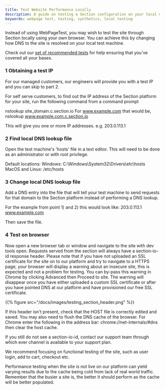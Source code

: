 ```yaml
---
title: Test Website Performance Locally
description: A guide on testing a Section configuration on your local machine before go-live.
keywords: webpage test, testing, synthetics, local testing
---
```


Instead of using WebPageTest, you may wish to test the site through Section locally using your own browser. You can achieve this by changing how DNS to the site is resolved on your local test machine.

Check out our [set of recommended tests](/docs/how-to/testing-effectively/) for help ensuring that you've covered all your bases.

### **1 Obtaining a test IP**
For our managed customers, our engineers will provide you with a test IP and you can skip to part 2.

For self serve customers, to find out the IP address of the Section platform for your site, run the following command from a command prompt

nslookup site_domain.c.section.io
For www.example.com that would be, nslookup www.example.com.c.section.io

This will give you one or more IP addresses. e.g. 203.0.113.1

### **2 Find local DNS lookup file**
Open the test machine's 'hosts' file in a text editor. This will need to be done as an administrator or with root privilege.

Default locations:
Windows:  C:\Windows\System32\Drivers\etc\hosts
MacOS and Linux:  /etc/hosts


### **3 Change local DNS lookup file**
Add a DNS entry into the file that will tell your test machine to send requests for that domain to the Section platform instead of performing a DNS lookup.

For the example from point 1) and 2) this would look like:
203.0.113.1 www.example.com

Then save the file.

### **4 Test on browser**
Now open a new browser tab or window and navigate to the site with dev tools open.
Requests served from the section will always have a section-io-id response header.
Please note that if you have not uploaded an SSL certificate for the site on to our platform and try to navigate to a HTTPS page, your browser will display a warning about an insecure site, this is expected and not a problem for testing.
You can by-pass this warning in Chrome by clicking Advanced then Proceed to site.
The warning will disappear once you have either uploaded a custom SSL certificate or after you have pointed DNS at our platform and have provisioned our free SSL certificate.

{{% figure src="/docs/images/testing_section_header.png" %}}

If this header isn't present, check that the HOST file is correctly edited and saved. You may also need to flush the DNS cache of the browser. For Chrome enter the following in the address bar: chrome://net-internals/#dns  then clear the host cache.

If you still do not see a section-io-id, contact our support team through which ever channel is available to your support plan.


We recommend focusing on functional testing of the site, such as user login, add to cart, checkout etc.

Performance testing when the site is not live on our platform can yield varying results due to the cache being cold from lack of real world traffic. Remember that the busier a site is, the better it should perform as the cache will be better populated.
